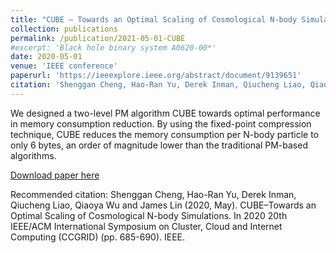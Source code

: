 ```yaml
---
title: "CUBE – Towards an Optimal Scaling of Cosmological N-body Simulations"
collection: publications
permalink: /publication/2021-05-01-CUBE
#excerpt: 'Black hole binary system A0620-00*'
date: 2020-05-01
venue: 'IEEE conference'
paperurl: 'https://ieeexplore.ieee.org/abstract/document/9139651'
citation: 'Shenggan Cheng, Hao-Ran Yu, Derek Inman, Qiucheng Liao, Qiaoya Wu and James Lin (2020, May). CUBE–Towards an Optimal Scaling of Cosmological N-body Simulations. In 2020 20th IEEE/ACM International Symposium on Cluster, Cloud and Internet Computing (CCGRID) (pp. 685-690). IEEE.'
---
```


We designed a two-level PM algorithm CUBE towards optimal performance in memory consumption reduction. By using the fixed-point compression technique, CUBE reduces the memory consumption per N-body particle to only 6 bytes, an order of magnitude lower than the traditional PM-based algorithms.

[Download paper here](https://ieeexplore.ieee.org/abstract/document/9139651)

Recommended citation: Shenggan Cheng, Hao-Ran Yu, Derek Inman, Qiucheng Liao, Qiaoya Wu and James Lin (2020, May). CUBE–Towards an Optimal Scaling of Cosmological N-body Simulations. In 2020 20th IEEE/ACM International Symposium on Cluster, Cloud and Internet Computing (CCGRID) (pp. 685-690). IEEE.
